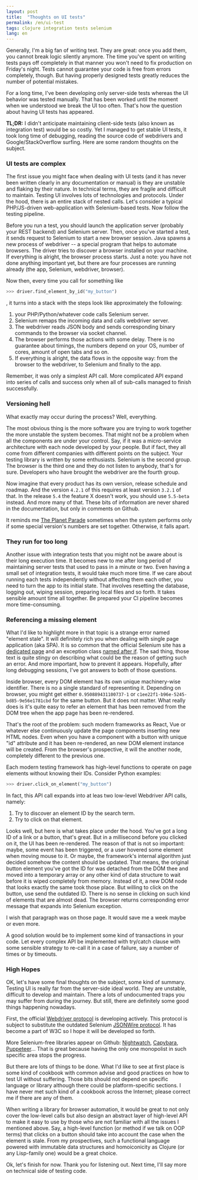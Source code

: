 ```yaml
---
layout: post
title:  "Thoughts on UI tests"
permalink: /en/ui-test
tags: clojure integration tests selenium
lang: en
---
```


Generally, I'm a big fan of writing test. They are great: once you add them, you
cannot break logic silently anymore. The time you've spent on writing tests pays
off completely in that manner you won't need to fix production on Friday's
night. Tests cannot guarantee your code is free from errors completely,
though. But having properly designed tests greatly reduces the number of
potential mistakes.

For a long time, I've been developing only server-side tests whereas the UI
behavior was tested manually. That has been worked until the moment when we
understood we break the UI too often. That's how the question about having UI
tests has appeared.

**TL;DR:** I didn't anticipate maintaining client-side tests (also known as
integration test) would be so costly. Yet I managed to get stable UI tests, it
took long time of debugging, reading the source code of webdrivers and
Google/StackOverflow surfing. Here are some random thoughts on the subject.

### UI tests are complex

The first issue you might face when dealing with UI tests (and it has never been
written clearly in any documentation or manual) is they are unstable and flaking
by their nature. In technical terms, they are fragile and difficult to
maintain. Testing UI involves lots of technologies and protocols. Under the
hood, there is an entire stack of nested calls.  Let's consider a typical
PHP/JS-driven web-application with Selenium-based tests. Now follow the testing
pipeline.

Before you run a test, you should launch the application server (probably your
REST backend) and Selenium server. Then, once you've started a test, it sends
request to Selenium to start a new browser session. Java spawns a new process of
webdriver -- a special program that helps to automate browsers. The driver tries
to discover a browser installed on your machine. If everything is alright, the
browser process starts. Just a note: you have not done anything important yet,
but there are four processes are running already (the app, Selenium, webdriver,
browser).

Now then, every time you call for something like

~~~python
>>> driver.find_element_by_id("my_button")
~~~

, it turns into a stack with the steps look like approximately the following:

1. your PHP/Python/whatever code calls Selenium server.
2. Selenium remaps the incoming data and calls webdriver server.
3. The webdriver reads JSON body and sends corresponding binary commands to the
   browser via socket channel.
4. The browser performs those actions with some delay. There is no guarantee
   about timings, the numbers depend on your OS, number of cores, amount of open
   tabs and so on.
5. If everything is alright, the data flows in the opposite way: from the
   browser to the webdriver, to Selenium and finally to the app.

Remember, it was only a simplest API call. More complicated API expand into
series of calls and success only when all of sub-calls managed to finish
successfully.

### Versioning hell

What exactly may occur during the process? Well, everything.

The most obvious thing is the more software you are trying to work together the
more unstable the system becomes. That might not be a problem when all the
components are under your control. Say, if it was a micro-service architecture
with each node developed by your people. But if fact, they all come from
different companies with different points on the subject. Your testing library
is written by some enthusiasts. Selenium is the second group. The browser is the
third one and they do not listen to anybody, that's for sure. Developers who
have brought the webdriver are the fourth group.

Now imagine that every product has its own version, release schedule and
roadmap. And the version `4.2.1` of this requires at least version `3.2.1` of
that. In the release `5.4` the feature X doesn't work, you should use `5.5-beta`
instead. And more many of that. These bits of information are never shared in
the documentation, but only in comments on Github.

[parade]:https://en.wikipedia.org/wiki/Appulse

It reminds me [The Planet Parade][parade] sometimes when the system performs
only if some special version's numbers are set together. Otherwise, it falls
apart.

### They run for too long

Another issue with integration tests that you might not be aware about is their
long execution time. It becomes new to me after long period of maintaining
server tests that used to pass in a minute or two. Even having a small set of
integration tests, it would take much more time. If we care about running each
tests independently without affecting them each other, you need to turn the app
to its initial state. That involves resetting the database, logging out, wiping
session, preparing local files and so forth. It takes sensible amount time all
together. Be prepared your CI pipeline becomes more time-consuming.

### Referencing a missing element

[stale-page]:http://docs.seleniumhq.org/exceptions/stale_element_reference.jsp
[stale-exc]: https://seleniumhq.github.io/selenium/docs/api/dotnet/html/T_OpenQA_Selenium_StaleElementReferenceException.htm

What I'd like to highlight more in that topic is a strange error named "element
stale". It will definitely rich you when dealing with single page application
(aka SPA). It is so common that the official Selenium site has
a [dedicated page][stale-page] and an exception
class [named after if][stale-exc]. The sad thing, those text is quite stingy on
describing what could be the reason of getting such an error. And more
important, how to prevent it appears. Hopefully, after long debugging sessions,
I've got answers to both of those questions.

Inside browser, every DOM element has its own unique machinery-wise
identifier. There is no a single standard of representing it. Depending on
browser, you might get either `0.950889431100737-1` or
`c1ee22f1-b96e-5245-bd85-9e56e1781cbd` for the same button. But it does not
matter. What really does is it's quite easy to refer an element that has been
removed from the DOM tree when the app page has been re-rendered.

That's the root of the problem: such modern frameworks as React, Vue or whatever
else continuously update the page components inserting new HTML nodes. Even when
you have a component with a button with unique "id" attribute and it has been
re-rendered, an new DOM element instance will be created. From the browser's
prospective, it will the another node, completely different to the previous one.

Each modern testing framework has high-level functions to operate on page
elements without knowing their IDs. Consider Python examples:

~~~python
>>> driver.click_on_element("my_button")
~~~

In fact, this API call expands into at leas two low-level Webdriver API calls,
namely:

1. Try to discover an element ID by the search term.
2. Try to click on that element.

Looks well, but here is what takes place under the hood. You've got a long ID of
a link or a button, that's great. But in a millisecond before you clicked on it,
the UI has been re-rendered. The reason of that is not so important: maybe, some
event has been triggered, or a user hovered some element when moving mouse to
it. Or maybe, the framework's internal algorithm just decided somehow the
content should be updated. That means, the original button element you've got
the ID for was detached from the DOM thee and moved into a temporary array or
any other kind of data structure to wait before it is wiped completely from
memory. Instead of it, a new DOM node that looks exactly the same took those
place. But willing to click on the button, use send the outdated ID. There is no
sense in clicking on such kind of elements that are almost dead. The browser
returns corresponding error message that expands into Selenium exception.

I wish that paragraph was on those page. It would save me a week maybe or even
more.

A good solution would be to implement some kind of transactions in your
code. Let every complex API be implemented with try/catch clause with some
sensible strategy to re-call it in a case of failure, say a number of times or
by timeouts.

### High Hopes

OK, let's have some final thoughts on the subject, some kind of summary. Testing
UI is really far from the server-side ideal world. They are unstable, difficult
to develop and maintain. There a lots of undocumented traps you may suffer from
during the journey. But still, there are definitely some good things happening
nowadays.

[webdriver]:https://www.w3.org/TR/webdriver/
[jsonwire]:https://github.com/SeleniumHQ/selenium/wiki/JsonWireProtocol

First, the official [Webdriver protocol][webdriver] is developing actively. This
protocol is subject to substitute the outdated
Selenium [JSONWire protocol][jsonwire]. It has become a part of W3C so I hope it
will be developed so forth.

[nightwatch]:http://nightwatchjs.org/
[capybara]:https://github.com/teamcapybara/capybara
[puppeteer]:https://github.com/GoogleChrome/puppeteer

More Selenium-free libraries appear on
Github:
[Nightwatch][nightwatch], [Capybara][capybara], [Puppeteer][puppeteer]... That
is great because having the only one monopolist in such specific area stops the
progress.

But there are lots of things to be done. What I'd like to see at first place is
some kind of cookbook with common advise and good practices on how to test UI
without suffering. Those bits should not depend on specific language or library
although there could be platform-specific sections. I have never met such kind
of a cookbook across the Internet; please correct me if there are any of them.

When writing a library for browser automation, it would be great to not only
cover the low-level calls but also design an abstract layer of high-level API to
make it easy to use by those who are not familiar with all the issues I
mentioned above. Say, a high-level function (or method if we talk on OOP terms)
that clicks on a button should take into account the case when the element is
stale. From my prospectives, such a functional language powered with immutable
data structures and homoiconicity as Clojure (or any Lisp-family one) would be a
great choice.

Ok, let's finish for now. Thank you for listening out. Next time, I'll say more
on technical side of testing code.
